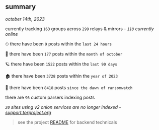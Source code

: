 
## summary
_october 14th, 2023_

currently tracking `163` groups across `299` relays & mirrors - _`118` currently online_

⏲ there have been `9` posts within the `last 24 hours`

🦈 there have been `177` posts within the `month of october`

🪐 there have been `1522` posts within the `last 90 days`

🏚 there have been `3728` posts within the `year of 2023`

🦕 there have been `8418` posts `since the dawn of ransomwatch`

there are `96` custom parsers indexing posts

_`20` sites using v2 onion services are no longer indexed - [support.torproject.org](https://support.torproject.org/onionservices/v2-deprecation/)_

> see the project [README](https://github.com/joshhighet/ransomwatch#ransomwatch--) for backend technicals
